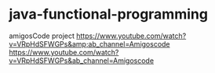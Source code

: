 # java-functional-programming
amigosCode project https://www.youtube.com/watch?v=VRpHdSFWGPs&amp;ab_channel=Amigoscode
https://www.youtube.com/watch?v=VRpHdSFWGPs&ab_channel=Amigoscode

